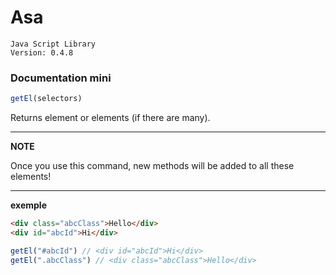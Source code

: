 # Asa
    Java Script Library
    Version: 0.4.8




### Documentation mini

```javascript
getEl(selectors)
``` 
Returns element or elements (if there are many).

---
**NOTE**

Once you use this command, new methods will be added to all these elements!

---

**exemple**
```html
<div class="abcClass">Hello</div>
<div id="abcId">Hi</div>
```
```javascript
getEl("#abcId") // <div id="abcId">Hi</div>
getEl(".abcClass") // <div class="abcClass">Hello</div>
```
 

